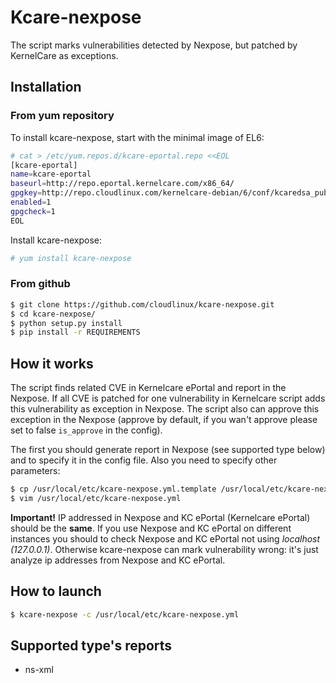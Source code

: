 # Kcare-nexpose
The script marks vulnerabilities detected by Nexpose, but patched by KernelCare as exceptions.

## Installation

### From yum repository

To install kcare-nexpose, start with the minimal image of EL6:
```sh
# cat > /etc/yum.repos.d/kcare-eportal.repo <<EOL
[kcare-eportal]
name=kcare-eportal
baseurl=http://repo.eportal.kernelcare.com/x86_64/
gpgkey=http://repo.cloudlinux.com/kernelcare-debian/6/conf/kcaredsa_pub.gpg
enabled=1
gpgcheck=1
EOL
```

Install kcare-nexpose:
```sh
# yum install kcare-nexpose
```

### From github

```sh
$ git clone https://github.com/cloudlinux/kcare-nexpose.git
$ cd kcare-nexpose/
$ python setup.py install
$ pip install -r REQUIREMENTS
```


## How it works
The script finds related CVE in Kernelcare ePortal and report in the Nexpose.
If all CVE is patched for one vulnerability in Kernelcare script adds this vulnerability as 
 exception in Nexpose. The script also can approve this exception in the Nexpose 
(approve by default, if you wan't approve please set to false `is_approve` in the config).
 
The first you should generate report in Nexpose (see supported type below) and to specify it
in the config file.
Also you need to specify other parameters:
```sh
$ cp /usr/local/etc/kcare-nexpose.yml.template /usr/local/etc/kcare-nexpose.yml
$ vim /usr/local/etc/kcare-nexpose.yml
```

**Important!**
IP addressed in Nexpose and KC ePortal (Kernelcare ePortal) should be the **same**. If you use Nexpose and KC ePortal
on different instances you should to check Nexpose and KC ePortal not using *localhost (127.0.0.1)*.
Otherwise kcare-nexpose can mark vulnerability wrong: it's just analyze ip addresses from Nexpose and
KC ePortal.


## How to launch

```sh
$ kcare-nexpose -c /usr/local/etc/kcare-nexpose.yml
```

## Supported type's reports

 - ns-xml